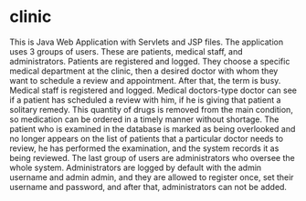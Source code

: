 # clinic
This is Java Web Application with Servlets and JSP files. 
The application uses 3 groups of users. These are patients, medical staff, and administrators. 
Patients are registered and logged. They choose a specific medical department at the clinic, 
then a desired doctor with whom they want to schedule a review and appointment. 
After that, the term is busy. Medical staff is registered and logged. 
Medical doctors-type doctor can see if a patient has scheduled a review with him, 
if he is giving that patient a solitary remedy. This quantity of drugs is removed 
from the main condition, so medication can be ordered in a timely manner without shortage. 
The patient who is examined in the database is marked as being overlooked and no longer 
appears on the list of patients that a particular doctor needs to review, he has performed 
the examination, and the system records it as being reviewed. The last group of users are 
administrators who oversee the whole system. Administrators are logged by default with the 
admin username and admin admin, and they are allowed to register once, set their username 
and password, and after that, administrators can not be added.
